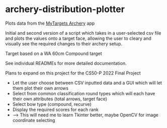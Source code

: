 # archery-distribution-plotter
Plots data from the [MyTargets Archery](https://play.google.com/store/apps/details?id=de.dreier.mytargets&hl=en_GB&gl=US) app

Initial and second version of a script which takes in a user-selected csv file and plots the values onto a target face, allowing the user to cleary 
and visually see the required changes to their archery setup.

Target based on a WA 60cm Compound target

See individual READMEs for more detailed documentation.

Plans to expand on this project for the CS50-P 2022 Final Project
- Let the user choose between CSV inputted data and a GUI which will let them plot their own arrows
- Select from common classification round types which will each have their own attributes (total arrows, target face)
- Select bow type (compound, recurve)
- Display the required scores for each rank
- --> This will need me to learn Tkinter better, maybe OpenCV for image coordinate selecting

